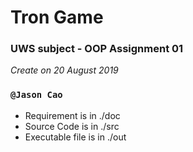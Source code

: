 # Tron Game
### UWS subject - OOP Assignment 01  
*Create on 20 August 2019*
### `@Jason Cao`  
- Requirement is in ./doc
- Source Code is in ./src
- Executable file is in ./out



